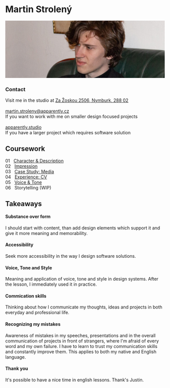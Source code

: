 # Martin Strolený
![Martin is sitting on the couch, staring to his left.](img/martin-stroleny.jpg)
### Contact
Visit me in the studio at [Za Žoskou 2506, Nymburk, 288 02](https://www.google.com/maps?q=apparently+studio&client=safari&rls=en&sxsrf=AOaemvLNtWmaKZ7lPGxbHurpA6-SCIn-kw:1641317686252&gs_lcp=Cgdnd3Mtd2l6EAMYADIHCCMQsQIQJzIECAAQQzIECAAQCjIECAAQCjIKCC4QxwEQrwEQCjIECC4QCjIECAAQCjIECAAQCjIECAAQCjIECAAQCjoHCCMQsAMQJzoECCMQJzoFCAAQkQI6CwguEMcBENEDEJECOgsILhCABBDHARDRAzoLCC4QgAQQxwEQowI6BQguEIAEOgUIABCABDoNCC4QgAQQxwEQ0QMQCjoHCC4QgAQQCjoLCC4QgAQQxwEQrwE6BwgAEIAEEAo6CwguEMcBEKMCEJECOgoILhDHARCjAhBDOgUIABDLAToHCAAQChDLAToLCC4QxwEQrwEQywE6BQguEMsBSgQIQRgBSgQIRhgAUO4GWJYiYIkraAhwAHgCgAHBAYgB7wuSAQQxMi40mAEAoAEByAECwAEB&um=1&ie=UTF-8&sa=X&ved=2ahUKEwjOr-e50pj1AhWMQvEDHTTzBL0Q_AUoA3oECAEQBQ)<br>
<br>
martin.stroleny@apparently.cz<br>
If you want to work with me on smaller design focused projects<br>
<br>
[apparently.studio](https://apparently.studio)<br>
If you have a larger project which requires software solution

## Coursework
01 &nbsp;&nbsp;[Character & Description](https://martinstroleny.github.io/english-for-designers/01-character-description/index)<br>
02 &nbsp;&nbsp;[Impression](https://martinstroleny.github.io/english-for-designers/02-impression/index)<br>
03 &nbsp;&nbsp;[Case Study: Media](https://martinstroleny.github.io/english-for-designers/03-aboutness/index)<br>
04 &nbsp;&nbsp;[Experience: CV](https://martinstroleny.github.io/english-for-designers/04-experience/index)<br>
05 &nbsp;&nbsp;[Voice & Tone](https://martinstroleny.github.io/english-for-designers/05-voice-tone/index)<br>
06 &nbsp;&nbsp;Storytelling (WIP)<br>

## Takeaways
#### Substance over form
I should start with content, than add design elements which support it and give it more meaning and memorability.
#### Accessibility
Seek more accessibility in the way I design software solutions.
#### Voice, Tone and Style
Meaning and application of voice, tone and style in design systems. After the lesson, I immediately used it in practice.
#### Commication skills
Thinking about how I communicate my thoughts, ideas and projects in both everyday and professional life.
#### Recognizing my mistakes
Awareness of mistakes in my speeches, presentations and in the overall communication of projects in front of strangers, where I'm afraid of every word and my own failure. I have to learn to trust my communication skills and constantly improve them. This applies to both my native and English language.
#### Thank you
It's possible to have a nice time in english lessons. Thank's Justin.

